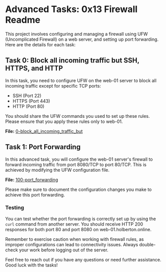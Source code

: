 # Advanced Tasks: 0x13 Firewall Readme

This project involves configuring and managing a firewall using UFW (Uncomplicated Firewall) on a web server, and setting up port forwarding. Here are the details for each task:

## Task 0: Block all incoming traffic but SSH, HTTPS, and HTTP
In this task, you need to configure UFW on the web-01 server to block all incoming traffic except for specific TCP ports:

- SSH (Port 22)
- HTTPS (Port 443)
- HTTP (Port 80)

You should share the UFW commands you used to set up these rules. Please ensure that you apply these rules only to web-01.

**File:** [0-block_all_incoming_traffic_but](./0x13-firewall/0-block_all_incoming_traffic_but)

## Task 1: Port Forwarding
In this advanced task, you will configure the web-01 server's firewall to forward incoming traffic from port 8080/TCP to port 80/TCP. This is achieved by modifying the UFW configuration file.

**File:** [100-port_forwarding](./0x13-firewall/100-port_forwarding)

Please make sure to document the configuration changes you make to achieve this port forwarding.

### Testing
You can test whether the port forwarding is correctly set up by using the `curl` command from another server. You should receive HTTP 200 responses for both port 80 and port 8080 on web-01.holberton.online.

Remember to exercise caution when working with firewall rules, as improper configurations can lead to connectivity issues. Always double-check your work before logging out of the server.

Feel free to reach out if you have any questions or need further assistance. Good luck with the tasks!

